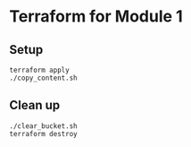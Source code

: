 # Terraform for Module 1

## Setup

```
terraform apply
./copy_content.sh
```

## Clean up

```
./clear_bucket.sh
terraform destroy
```
